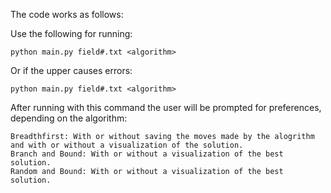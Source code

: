 The code works as follows:

Use the following for running:

```
python main.py field#.txt <algorithm>
```

Or if the upper causes errors:

```
python main.py field#.txt <algorithm>
```

After running with this command the user will be prompted for preferences, depending on the algorithm:
```
Breadthfirst: With or without saving the moves made by the alogrithm and with or without a visualization of the solution.
Branch and Bound: With or without a visualization of the best solution.
Random and Bound: With or without a visualization of the best solution.
```

